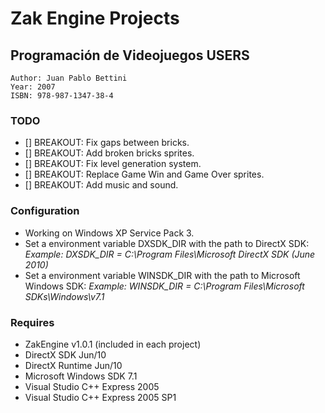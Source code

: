 # Zak Engine Projects
## Programación de Videojuegos USERS
	Author: Juan Pablo Bettini
	Year: 2007 
	ISBN: 978-987-1347-38-4 	
	
### TODO
- [] BREAKOUT: Fix gaps between bricks.
- [] BREAKOUT: Add broken bricks sprites.
- [] BREAKOUT: Fix level generation system.	
- [] BREAKOUT: Replace Game Win and Game Over sprites.	
- [] BREAKOUT: Add music and sound.
	
### Configuration
- Working on Windows XP Service Pack 3. 
- Set a environment variable DXSDK_DIR with the path to DirectX SDK:
	*Example: DXSDK_DIR = C:\Program Files\Microsoft DirectX SDK (June 2010)*
- Set a environment variable WINSDK_DIR with the path to Microsoft Windows SDK:
	*Example: WINSDK_DIR = C:\Program Files\Microsoft SDKs\Windows\v7.1*
	
### Requires
- ZakEngine v1.0.1 (included in each project)
- DirectX SDK Jun/10
- DirectX Runtime Jun/10
- Microsoft Windows SDK 7.1
- Visual Studio C++ Express  2005
- Visual Studio C++ Express 2005 SP1